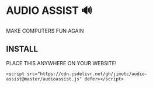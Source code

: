 # AUDIO ASSIST 🔊

MAKE COMPUTERS FUN AGAIN

## INSTALL

PLACE THIS ANYWHERE ON YOUR WEBSITE!

```
<script src="https://cdn.jsdelivr.net/gh/jimutc/audio-assist@master/audioassist.js" defer></script>
```
